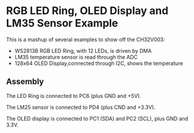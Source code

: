 # RGB LED Ring, OLED Display and LM35 Sensor Example

This is a mashup of several examples to show off the CH32V003:

* WS2813B RGB LED Ring, with 12 LEDs, is driven by DMA
* LM35 temperature sensor is read through the ADC
* 128x64 OLED Display,connected through I2C, shows the temperature

## Assembly

The LED Ring is connected to PC6 (plus GND and +5V).

The LM25 sensor is connected to PD4 (plus CND and +3.3V).

The OLED display is connected to PC1 (SDA) and PC2 (SCL), plus GND and 3.3V. 

